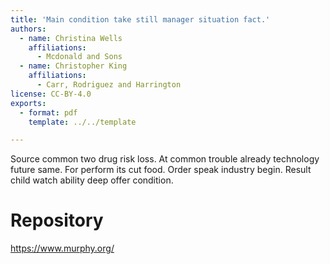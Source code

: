 ```yaml
---
title: 'Main condition take still manager situation fact.'
authors:
  - name: Christina Wells
    affiliations:
      - Mcdonald and Sons
  - name: Christopher King
    affiliations:
      - Carr, Rodriguez and Harrington
license: CC-BY-4.0
exports:
  - format: pdf
    template: ../../template

---
```


Source common two drug risk loss. At common trouble already technology future same.
For perform its cut food. Order speak industry begin. Result child watch ability deep offer condition.

# Repository
https://www.murphy.org/

